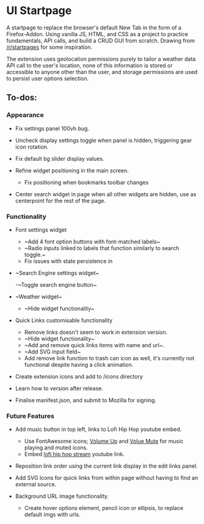 # UI Startpage

A startpage to replace the browser's default New Tab in the form of a Firefox-Addon. Using vanilla JS, HTML, and CSS as a project to practice fundamentals, API calls, and build a CRUD GUI from scratch. Drawing from [/r/startpages](https://www.reddit.com/r/startpages/) for some inspiration.

The extension uses geolocation permissions purely to tailor a weather data API call to the user's location, none of this information is stored or accessible to anyone other than the user, and storage permissions are used to persist user options selection.

## To-dos:

### Appearance

-   Fix settings panel 100vh bug.
-   Uncheck display settings toggle when panel is hidden, triggering gear icon rotation.
-   Fix default bg slider display values.
-   Refine widget positioning in the main screen.

    -   Fix positioning when bookmarks toolbar changes

-   Center search widget in page when all other widgets are hidden, use as centerpoint for the rest of the page.

### Functionality

-   Font settings widget

    -   ~Add 4 font option buttons with font-matched labels~
    -   ~Radio inputs linked to labels that function similarly to search toggle.~
    -   Fix issues with state persistence in

-   ~Search Engine settings widget~

    -~Toggle search engine button~

-   ~Weather widget~

    -   ~Hide widget functionality~

-   Quick Links customisable functionality

    -   Remove links doesn't seem to work in extension version.
    -   ~Hide widget functionality~
    -   ~Add and remove quick links items with name and url~.
    -   ~Add SVG input field~
    -   Add remove link function to trash can icon as well, it's currently not functional despite having a click animation.

-   Create extension icons and add to /icons directory
-   Learn how to version after release.
-   Finalise manifest.json, and submit to Mozilla for signing.

### Future Features

-   Add music button in top left, links to Lofi Hip Hop youtube embed.

    -   Use FontAwesome icons; [Volume Up](https://fontawesome.com/v5/icons/volume-up?s=solid) and [Volue Mute](https://fontawesome.com/v5/icons/volume-mute?s=solid) for music playing and muted icons.
    -   Embed [lofi hip hop stream](https://www.youtube.com/watch?v=jfKfPfyJRdk) youtube link.

-   Reposition link order using the current link display in the edit links panel.

-   Add SVG Icons for quick links from within page without having to find an external source.

-   Background URL image functionality.
    -   Create hover options element, pencil icon or ellipsis, to replace default imgs with urls.
